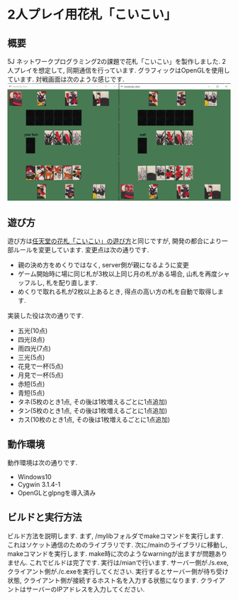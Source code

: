 # 2人プレイ用花札「こいこい」

## 概要
5J ネットワークプログラミング2の課題で花札「こいこい」を製作しました. 2人プレイを想定して,
同期通信を行っています. グラフィックはOpenGLを使用しています. 対戦画面は次のような感じです.
![img](./readme_img/about_img.png)

## 遊び方
遊び方は<a href="https://www.nintendo.co.jp/others/hanafuda_kabufuda/howtoplay/index.html">任天堂の花札「こいこい」の遊び方</a>と同じですが, 開発の都合により一部ルールを変更しています. 変更点は次の通りです.
- 親の決め方をめくりではなく, server側が親になるように変更
- ゲーム開始時に場に同じ札が3枚以上同じ月の札がある場合, 山札を再度シャッフルし, 札を配り直します.
- めくりで取れる札が2枚以上あるとき, 得点の高い方の札を自動で取得します. 

実装した役は次の通りです.
- 五光(10点)
- 四光(8点)
- 雨四光(7点)
- 三光(5点)
- 花見で一杯(5点)
- 月見で一杯(5点)
- 赤短(5点)
- 青短(5点)
- タネ(5枚のとき1点, その後は1枚増えるごとに1点追加)
- タン(5枚のとき1点, その後は1枚増えるごとに1点追加)
- カス(10枚のとき1点, その後は1枚増えるごとに1点追加)

## 動作環境
動作環境は次の通りです.
- Windows10
- Cygwin 3.1.4-1
- OpenGLとglpngを導入済み

## ビルドと実行方法
ビルド方法を説明します. まず, /mylibフォルダでmakeコマンドを実行します. これはソケット通信のためのライブラリです. 次に/mainのライブラリに移動し, makeコマンドを実行します. make時に次のようなwarningが出ますが問題ありません. これでビルドは完了です.
実行は/mianで行います. サーバー側が./s.exe, クライアント側が./c.exeを実行してください. 実行するとサーバー側が待ち受け状態, クライアント側が接続するホスト名を入力する状態になります. クライアントはサーバーのIPアドレスを入力してください. 

